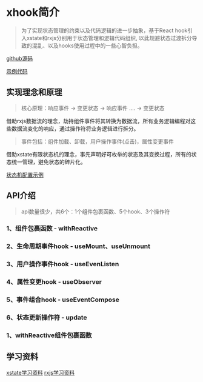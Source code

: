 # xhook简介
> 为了实现状态管理的约束以及代码逻辑的进一步抽象，基于React hook引入xstate和rxjs分别用于状态管理和逻辑代码组织, 以此规避状态过渡拆分导致的混乱、以及hooks使用过程中的一些心智负担。

[github源码](https://github.com/xiaohuege/xhook)

[示例代码](https://github.com/xiaohuege/xhook/blob/main/example/src/pages/rx/index.js)


## 实现理念和原理
> 核心原理：响应事件 -> 变更状态 -> 响应事件 .... -> 变更状态

借助rxjs数据流的理念，劫持组件事件将其转换为数据流，所有业务逻辑编程对这些数据流变化的响应，通过操作符将业务逻辑进行拆分。

> 事件包括：组件加载、卸载，用户操作事件(点击)，属性变更事件

借助xstate有限状态机的理念，事先声明好可枚举的状态及其变换过程，所有的状态统一管理，避免状态的碎片化。

[状态机配置示例](https://github.com/xiaohuege/xhook/blob/main/example/src/config/clock.js)

## API介绍
> api数量很少，共6个：1个组件包裹函数、5个hook、3个操作符

### 1、组件包裹函数 - withReactive
### 2、生命周期事件hook - useMount、useUnmount
### 3、用户操作事件hook - useEvenListen
### 4、属性变更hook - useObserver
### 5、事件组合hook - useEventCompose
### 6、状态更新操作符 - update
### 1、withReactive组件包裹函数


## 学习资料
[xstate学习资料](https://xstate.js.org/)
[rxjs学习资料](https://rxjs.dev/)